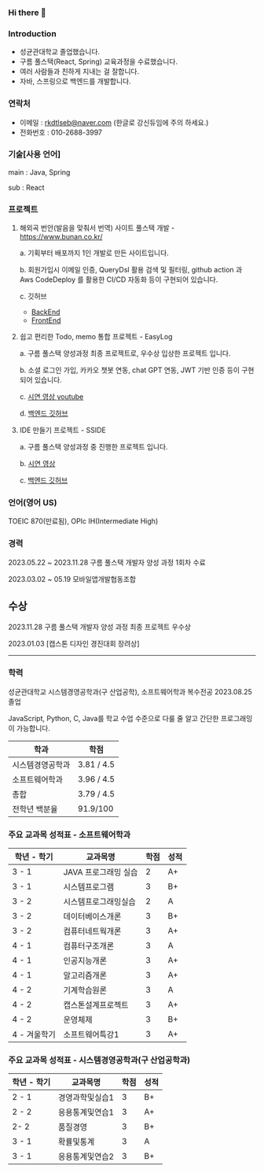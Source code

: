 ### Hi there 👋

### Introduction

- 성균관대학교 졸업했습니다.
- 구름 풀스택(React, Spring) 교육과정을 수료했습니다.
- 여러 사람들과 친하게 지내는 걸 잘합니다.
- 자바, 스프링으로 백엔드를 개발합니다.
  
### 연락처

- 이메일 : rkdtlseb@naver.com (한글로 강신듀임에 주의 하세요.)
- 전화번호 : 010-2688-3997
  
### 기술[사용 언어]
 main : Java, Spring
 
 sub : React
 
### 프로젝트 

1. 해외곡 번안(발음을 맞춰서 번역) 사이트 풀스택 개발 - https://www.bunan.co.kr/
   
   a. 기획부터 배포까지 1인 개발로 만든 사이트입니다.
   
   b. 회원가입시 이메일 인증, QueryDsl 활용 검색 및 필터링, github action 과 Aws CodeDeploy 를 활용한 CI/CD 자동화 등이 구현되어 있습니다. 

   c. 깃허브
   - [BackEnd](https://github.com/KangShinGyu98/myBunanBE) 
   - [FrontEnd](https://github.com/KangShinGyu98/myBunanFE) 
   
3. 쉽고 편리한 Todo, memo 통합 프로젝트 - EasyLog
   
   a. 구름 풀스택 양성과정 최종 프로젝트로, 우수상 입상한 프로젝트 입니다.

   b. 소셜 로그인 가입, 카카오 챗봇 연동, chat GPT 연동, JWT 기반 인증 등이 구현되어 있습니다. 

   c. [시연 영상 youtube](https://youtu.be/NIDKg0yNWJs?si=esyT39wzfpUsmYXV) 
   
   d. [백엔드 깃허브](https://github.com/KangShinGyu98/theUltimateTodoApplicationBE) 
   
5. IDE 만들기 프로젝트 - SSIDE
   
   a. 구름 풀스택 양성과정 중 진행한 프로젝트 입니다.
   
   b. [시연 영상](https://www.youtube.com/watch?v=BwM9A1-nh94) 
   
   c. [백엔드 깃허브](https://github.com/Goormkdt-WebIDE/project6sIDE-BE)
   
### 언어(영어 US)

TOEIC 870(만료됨), OPIc IH(Intermediate High)

### 경력
2023.05.22 ~ 2023.11.28 구름 풀스택 개발자 양성 과정 1회차 수료

2023.03.02 ~ 05.19 모바일앱개발협동조합 



## 수상
2023.11.28 구름 풀스택 개발자 양성 과정 최종 프로젝트 우수상

2023.01.03 [캡스톤 디자인 경진대회 장려상]

---

### 학력

성균관대학교 시스템경영공학과(구 산업공학), 소프트웨어학과 복수전공 2023.08.25 졸업

JavaScript, Python, C, Java를 학교 수업 수준으로 다룰 줄 알고 간단한 프로그래밍이 가능합니다. 

| 학과 | 학점 |
| --- | --- |
| 시스템경영공학과 | 3.81 / 4.5 |
| 소프트웨어학과 | 3.96 / 4.5 |
| 총합 | 3.79 / 4.5 |
| 전학년 백분율 | 91.9/100 |

### 주요 교과목 성적표 - 소프트웨어학과

| 학년 - 학기 | 교과목명 | 학점 | 성적 |
| --- | --- | --- | --- |
| 3 - 1 | JAVA 프로그래밍 실습 | 2 | A+ |
| 3 - 1 | 시스템프로그램 | 3  | B+ |
| 3 - 2 | 시스템프로그래밍실습 | 2 | A |
| 3 - 2 | 데이터베이스개론 | 3 | B+ |
| 3 - 2 | 컴퓨터네트웍개론 | 3 | A+ |
| 4 - 1 | 컴퓨터구조개론 | 3 | A |
| 4 - 1 | 인공지능개론 | 3 | A+ |
| 4 - 1 | 알고리즘개론 | 3 | A+ |
| 4 - 2 | 기계학습원론 | 3 | A |
| 4 - 2 | 캡스톤설계프로젝트 | 3 | A+ |
| 4 - 2 | 운영체제 | 3 | B+ |
| 4 - 겨울학기 | 소프트웨어특강1 | 3 | A+ |

### 주요 교과목 성적표 - 시스템경영공학과(구 산업공학과)

| 학년 - 학기 | 교과목명 | 학점 | 성적 |
| --- | --- | --- | --- |
| 2 - 1 | 경영과학및실습1 | 3 | B+ |
| 2 - 2 | 응용통계및연습1 | 3 | A+ |
| 2- 2  | 품질경영 | 3 | B+ |
| 3 - 1 | 확률및통계 | 3 | A |
| 3 - 1 | 응용통계및연습2 | 3 | B+ |
